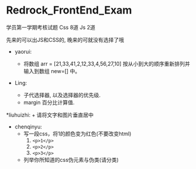 ﻿Redrock_FrontEnd_Exam
============

学员第一学期考核试题
Css 8道
Js  2道

先来的可以出JS和CSS的, 晚来的可就没有选择了哦

* yaorui:
	+ 将数组 arr = [21,33,41,2,12,33,4,56,27,10] 按从小到大的顺序重新排列并输入到数组 new=[] 中。
	
* Ling:
	+ 子代选择器, 以及选择器的优先级.
	+ margin 百分比计算值.

*liuhuizhi:
        + 请将文字和图片垂直居中

* chenqinyu:
	+ 写一段css，将1的颜色变为红色(不要改变html)
		1. `<p>1</p>`
		2. `<p>2</p>`
		3. `<p>3</p>`
	+ 列举你所知道的css伪元素与伪类(请分类)	
